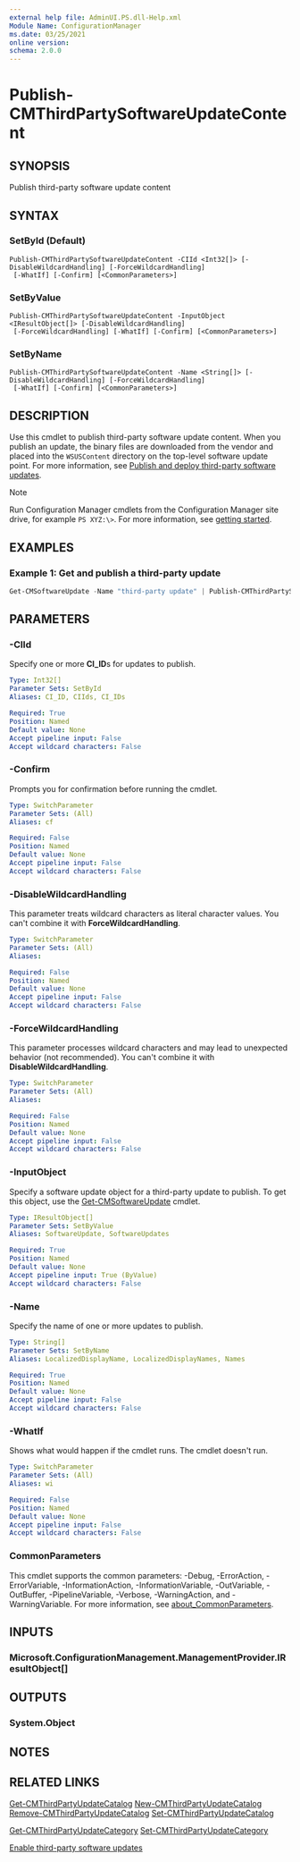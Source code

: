 ```yaml
---
external help file: AdminUI.PS.dll-Help.xml
Module Name: ConfigurationManager
ms.date: 03/25/2021
online version:
schema: 2.0.0
---
```


# Publish-CMThirdPartySoftwareUpdateContent

## SYNOPSIS

Publish third-party software update content

## SYNTAX

### SetById (Default)
```
Publish-CMThirdPartySoftwareUpdateContent -CIId <Int32[]> [-DisableWildcardHandling] [-ForceWildcardHandling]
 [-WhatIf] [-Confirm] [<CommonParameters>]
```

### SetByValue
```
Publish-CMThirdPartySoftwareUpdateContent -InputObject <IResultObject[]> [-DisableWildcardHandling]
 [-ForceWildcardHandling] [-WhatIf] [-Confirm] [<CommonParameters>]
```

### SetByName
```
Publish-CMThirdPartySoftwareUpdateContent -Name <String[]> [-DisableWildcardHandling] [-ForceWildcardHandling]
 [-WhatIf] [-Confirm] [<CommonParameters>]
```

## DESCRIPTION

Use this cmdlet to publish third-party software update content. When you publish an update, the binary files are downloaded from the vendor and placed into the `WSUSContent` directory on the top-level software update point. For more information, see [Publish and deploy third-party software updates](/mem/configmgr/sum/deploy-use/third-party-software-updates#publish-and-deploy-third-party-software-updates).

> [!NOTE]
> Run Configuration Manager cmdlets from the Configuration Manager site drive, for example `PS XYZ:\>`. For more information, see [getting started](/powershell/sccm/overview).

## EXAMPLES

### Example 1: Get and publish a third-party update

```powershell
Get-CMSoftwareUpdate -Name "third-party update" | Publish-CMThirdPartySoftwareUpdateContent
```

## PARAMETERS

### -CIId

Specify one or more **CI_ID**s for updates to publish.

```yaml
Type: Int32[]
Parameter Sets: SetById
Aliases: CI_ID, CIIds, CI_IDs

Required: True
Position: Named
Default value: None
Accept pipeline input: False
Accept wildcard characters: False
```

### -Confirm
Prompts you for confirmation before running the cmdlet.

```yaml
Type: SwitchParameter
Parameter Sets: (All)
Aliases: cf

Required: False
Position: Named
Default value: None
Accept pipeline input: False
Accept wildcard characters: False
```

### -DisableWildcardHandling

This parameter treats wildcard characters as literal character values. You can't combine it with **ForceWildcardHandling**.

```yaml
Type: SwitchParameter
Parameter Sets: (All)
Aliases:

Required: False
Position: Named
Default value: None
Accept pipeline input: False
Accept wildcard characters: False
```

### -ForceWildcardHandling

This parameter processes wildcard characters and may lead to unexpected behavior (not recommended). You can't combine it with **DisableWildcardHandling**.

```yaml
Type: SwitchParameter
Parameter Sets: (All)
Aliases:

Required: False
Position: Named
Default value: None
Accept pipeline input: False
Accept wildcard characters: False
```

### -InputObject

Specify a software update object for a third-party update to publish. To get this object, use the [Get-CMSoftwareUpdate](Get-CMSoftwareUpdate.md) cmdlet.

```yaml
Type: IResultObject[]
Parameter Sets: SetByValue
Aliases: SoftwareUpdate, SoftwareUpdates

Required: True
Position: Named
Default value: None
Accept pipeline input: True (ByValue)
Accept wildcard characters: False
```

### -Name

Specify the name of one or more updates to publish.

```yaml
Type: String[]
Parameter Sets: SetByName
Aliases: LocalizedDisplayName, LocalizedDisplayNames, Names

Required: True
Position: Named
Default value: None
Accept pipeline input: False
Accept wildcard characters: False
```

### -WhatIf
Shows what would happen if the cmdlet runs. The cmdlet doesn't run.

```yaml
Type: SwitchParameter
Parameter Sets: (All)
Aliases: wi

Required: False
Position: Named
Default value: None
Accept pipeline input: False
Accept wildcard characters: False
```

### CommonParameters
This cmdlet supports the common parameters: -Debug, -ErrorAction, -ErrorVariable, -InformationAction, -InformationVariable, -OutVariable, -OutBuffer, -PipelineVariable, -Verbose, -WarningAction, and -WarningVariable. For more information, see [about_CommonParameters](http://go.microsoft.com/fwlink/?LinkID=113216).

## INPUTS

### Microsoft.ConfigurationManagement.ManagementProvider.IResultObject[]
## OUTPUTS

### System.Object
## NOTES

## RELATED LINKS

[Get-CMThirdPartyUpdateCatalog](Get-CMThirdPartyUpdateCatalog.md)
[New-CMThirdPartyUpdateCatalog](New-CMThirdPartyUpdateCatalog.md)
[Remove-CMThirdPartyUpdateCatalog](Remove-CMThirdPartyUpdateCatalog.md)
[Set-CMThirdPartyUpdateCatalog](Set-CMThirdPartyUpdateCatalog.md)

[Get-CMThirdPartyUpdateCategory](Get-CMThirdPartyUpdateCategory.md)
[Set-CMThirdPartyUpdateCategory](Set-CMThirdPartyUpdateCategory.md)

[Enable third-party software updates](/mem/configmgr/sum/deploy-use/third-party-software-updates)
